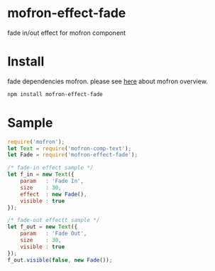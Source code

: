 # mofron-effect-fade
fade in/out effect for mofron component

# Install
fade dependencies mofron.
please see [here](https://github.com/simpart/mofron) about mofron overview.

```bash
npm install mofron-effect-fade
```

# Sample

```javascript
require('mofron');
let Text = require('mofron-comp-text');
let Fade = require('mofron-effect-fade');

/* fade-in effect sample */
let f_in = new Text({
    param   : 'Fade In',
    size    : 30,
    effect  : new Fade(),
    visible : true
});

/* fade-out effectt sample */
let f_out = new Text({
    param   : 'Fade Out',
    size    : 30,
    visible : true
});
f_out.visible(false, new Fade());
```
